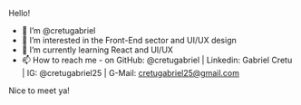 Hello!

- 👋 I’m @cretugabriel
- 👀 I’m interested in the Front-End sector and UI/UX design
- 🌱 I’m currently learning React and UI/UX
- 📫 How to reach me - on GitHub: @cretugabriel | Linkedin: Gabriel Cretu | IG: @cretugabriel25 | G-Mail: cretugabriel25@gmail.com

Nice to meet ya!
